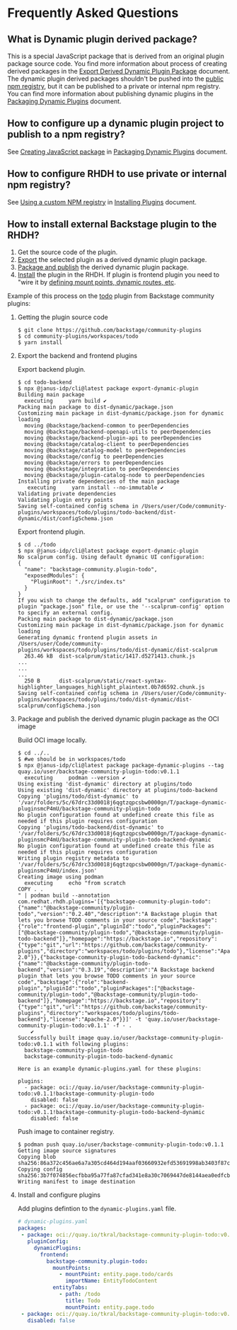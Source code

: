 # Frequently Asked Questions

## What is Dynamic plugin derived package?

This is a special JavaScript package that is derived from an original plugin package source code.
You find more information about process of creating derived packages in the [Export Derived Dynamic Plugin Package](export-derived-package.md) document.
The dynamic plugin derived packages shouldn't be pushed into the [public npm registry](https://www.npmjs.com), but it can be published to a private or internal npm registry.
You can find more information about publishing dynamic plugins in the [Packaging Dynamic Plugins](packaging-dynamic-plugins.md) document.

## How to configure up a dynamic plugin project to publish to a npm registry?

See [Creating JavaScript package](packaging-dynamic-plugins.md#creating-javascript-package) in [Packaging Dynamic Plugins](packaging-dynamic-plugins.md) document.

## How to configure RHDH to use private or internal npm registry?

See [Using a custom NPM registry](installing-plugins.md#using-a-custom-npm-registry) in [Installing Plugins](installing-plugins.md) document.

## How to install external Backstage plugin to the RHDH?

1. Get the source code of the plugin.
2. [Export](export-derived-package.md) the selected plugin as a derived dynamic plugin package.
3. [Package and publish](packaging-dynamic-plugins.md) the derived dynamic plugin package.
4. [Install](installing-plugins.md) the plugin in the RHDH. If plugin is frontend plugin you need to  "wire it by [defining mount points, dynamic routes, etc](frontend-plugin-wiring.md).

Example of this process on the [todo](https://github.com/backstage/community-plugins/tree/main/workspaces/todo/plugins) plugin from Backstage community plugins:

1. Getting the plugin source code

    ```console
    $ git clone https://github.com/backstage/community-plugins
    $ cd community-plugins/workspaces/todo
    $ yarn install
    ```

1. Export the backend and frontend plugins

    Export backend plugin.

    ```console
    $ cd todo-backend
    $ npx @janus-idp/cli@latest package export-dynamic-plugin
    Building main package
      executing     yarn build ✔
    Packing main package to dist-dynamic/package.json
    Customizing main package in dist-dynamic/package.json for dynamic loading
      moving @backstage/backend-common to peerDependencies
      moving @backstage/backend-openapi-utils to peerDependencies
      moving @backstage/backend-plugin-api to peerDependencies
      moving @backstage/catalog-client to peerDependencies
      moving @backstage/catalog-model to peerDependencies
      moving @backstage/config to peerDependencies
      moving @backstage/errors to peerDependencies
      moving @backstage/integration to peerDependencies
      moving @backstage/plugin-catalog-node to peerDependencies
    Installing private dependencies of the main package
       executing     yarn install --no-immutable ✔
    Validating private dependencies
    Validating plugin entry points
    Saving self-contained config schema in /Users/user/Code/community-plugins/workspaces/todo/plugins/todo-backend/dist-dynamic/dist/configSchema.json

    ```

    Export frontend plugin.

    ```console
    $ cd ../todo
    $ npx @janus-idp/cli@latest package export-dynamic-plugin
    No scalprum config. Using default dynamic UI configuration:
    {
      "name": "backstage-community.plugin-todo",
      "exposedModules": {
        "PluginRoot": "./src/index.ts"
      }
    }
    If you wish to change the defaults, add "scalprum" configuration to plugin "package.json" file, or use the '--scalprum-config' option to specify an external config.
    Packing main package to dist-dynamic/package.json
    Customizing main package in dist-dynamic/package.json for dynamic loading
    Generating dynamic frontend plugin assets in /Users/user/Code/community-plugins/workspaces/todo/plugins/todo/dist-dynamic/dist-scalprum
      263.46 kB  dist-scalprum/static/1417.d5271413.chunk.js
    ...
    ...
    ...
      250 B      dist-scalprum/static/react-syntax-highlighter_languages_highlight_plaintext.0b7d6592.chunk.js
    Saving self-contained config schema in /Users/user/Code/community-plugins/workspaces/todo/plugins/todo/dist-dynamic/dist-scalprum/configSchema.json
    ```

3. Package and publish the derived dynamic plugin package as the OCI image

    Build OCI image locally.

    ```console
    $ cd ../..
    $ #we should be in workspaces/todo
    $ npx @janus-idp/cli@latest package package-dynamic-plugins --tag quay.io/user/backstage-community-plugin-todo:v0.1.1
      executing     podman --version ✔
    Using existing 'dist-dynamic' directory at plugins/todo
    Using existing 'dist-dynamic' directory at plugins/todo-backend
    Copying 'plugins/todo/dist-dynamic' to '/var/folders/5c/67drc33d0018j6qgtzqpcsbw0000gn/T/package-dynamic-pluginsmcP4mU/backstage-community-plugin-todo
    No plugin configuration found at undefined create this file as needed if this plugin requires configuration
    Copying 'plugins/todo-backend/dist-dynamic' to '/var/folders/5c/67drc33d0018j6qgtzqpcsbw0000gn/T/package-dynamic-pluginsmcP4mU/backstage-community-plugin-todo-backend-dynamic
    No plugin configuration found at undefined create this file as needed if this plugin requires configuration
    Writing plugin registry metadata to '/var/folders/5c/67drc33d0018j6qgtzqpcsbw0000gn/T/package-dynamic-pluginsmcP4mU/index.json'
    Creating image using podman
      executing     echo "from scratch
    COPY . .
    " | podman build --annotation com.redhat.rhdh.plugins='[{"backstage-community-plugin-todo":{"name":"@backstage-community/plugin-todo","version":"0.2.40","description":"A Backstage plugin that lets you browse TODO comments in your source code","backstage":{"role":"frontend-plugin","pluginId":"todo","pluginPackages":["@backstage-community/plugin-todo","@backstage-community/plugin-todo-backend"]},"homepage":"https://backstage.io","repository":{"type":"git","url":"https://github.com/backstage/community-plugins","directory":"workspaces/todo/plugins/todo"},"license":"Apache-2.0"}},{"backstage-community-plugin-todo-backend-dynamic":{"name":"@backstage-community/plugin-todo-backend","version":"0.3.19","description":"A Backstage backend plugin that lets you browse TODO comments in your source code","backstage":{"role":"backend-plugin","pluginId":"todo","pluginPackages":["@backstage-community/plugin-todo","@backstage-community/plugin-todo-backend"]},"homepage":"https://backstage.io","repository":{"type":"git","url":"https://github.com/backstage/community-plugins","directory":"workspaces/todo/plugins/todo-backend"},"license":"Apache-2.0"}}]' -t 'quay.io/user/backstage-community-plugin-todo:v0.1.1' -f - .
        ✔
    Successfully built image quay.io/user/backstage-community-plugin-todo:v0.1.1 with following plugins:
      backstage-community-plugin-todo
      backstage-community-plugin-todo-backend-dynamic

    Here is an example dynamic-plugins.yaml for these plugins:

    plugins:
      - package: oci://quay.io/user/backstage-community-plugin-todo:v0.1.1!backstage-community-plugin-todo
        disabled: false
      - package: oci://quay.io/user/backstage-community-plugin-todo:v0.1.1!backstage-community-plugin-todo-backend-dynamic
        disabled: false
    ```

    Push image to container registry.

    ```console
    $ podman push quay.io/user/backstage-community-plugin-todo:v0.1.1
    Getting image source signatures
    Copying blob sha256:86a372c456ae6a7a305cd464d194aaf03660932efd53691998ab3403f87cacb5
    Copying config sha256:3b7f074856ecfbba95a77fa87cfad341e8a30c7069447de8144aea0edfcb603e
    Writing manifest to image destination
    ```

4. Install and configure plugins

    Add plugins defintion to the `dynamic-plugins.yaml` file.

    ```yaml
    # dynamic-plugins.yaml
    packages:
     - package: oci://quay.io/tkral/backstage-community-plugin-todo:v0.1.1!backstage-community-plugin-todo
       pluginConfig:
         dynamicPlugins:
           frontend:
             backstage-community.plugin-todo:
               mountPoints:
                 - mountPoint: entity.page.todo/cards
                   importName: EntityTodoContent
               entityTabs:
                 - path: /todo
                   title: Todo
                   mountPoint: entity.page.todo
     - package: oci://quay.io/tkral/backstage-community-plugin-todo:v0.1.1!backstage-community-plugin-todo-backend-dynamic
       disabled: false
    ```


